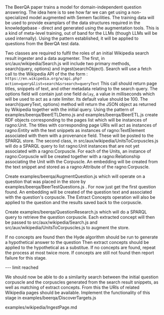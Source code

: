 The BeerQA paper trains a model for domain-independent question answering. The idea here is to see how far we can get using a non-specialized model augmented with Semem facilities. The training data will be used to provide examplars of the data structures required in the knowledgebase - direct and generated using the augmentation tools.  This is a kind of meta-level training, out of band for the LLMs (though LLMs will be used internally).
Using the pattern established, it will be applied to questions from the BeerQA test data.



Two classes are required to fulfil the roles of an initial Wikipedia search result ingester and a data augmenter.
The first, in src/aux/wikipedia/Search.js will include two primary methods, search(query, options) and ingest(searchObject).
 Search will use a fetch call to the Wikipedia API of the the form :
`https://en.wikipedia.org/w/api.php?action=query&list=search&srsearch=queryText`
This call should return page titles, snippets of text, and other metadata relating to the search query. The options field will contain just one field `delay`, a value in milliseconds which will be used to act as a rate limiter. Its default value should be 100. The search(queryText, options) method will return the JSON object as returned by Wikipedia together with the initial query. Using the pattern of examples/beerqa/BeerETLDemo.js and examples/beerqa/BeerETL.js create RDF objects corresponding to the pages list which will be instances of ragno:Unit. The titles with corresponding page URIs will act as instances of ragno:Entity with the text snippets as instances of ragno:TextElement associated with them with a provenance field. These will be posted to the SPARQL store.
The second class, in src/aux/wikipedia/UnitsToCorpuscles.js will do a SPARQL query to list ragno:Unit instances that are not yet associated with a ragno:Corpuscle. For each of the Units, an instance of ragno:Corpuscle will be created together with a ragno:Relationship associating the Unit with the Corpuscle. An embedding will be created from the text snippet and stored as a ragno:Attribute of the ragno:Corpuscle.     

Create examples/beerqa/AugmentQuestion.js which will operate on a question that was placed in the store by examples/beerqa/BeerTestQuestions.js . For now just get the first question found. An embedding will be created of the question text and associated with the question's corpuscle. The Extract Concepts operation will also be applied to the question and the results saved back to the corpuscle.  

Create examples/beerqa/QuestionResearch.js which will do a SPARQL query to retrieve the question corpuscle. Each extracted concept will then be passed to src/aux/wikipedia/Search.js and src/aux/wikipedia/UnitsToCorpuscles.js to augment the store.

If no concepts are found then the Hyde algorithm should be run to generate a hypothetical answer to the question Then extract concepts should be applied to the hypothetical as a substitue. If no concepts are found, repeat the process at most twice more. If concepts are still not found then report failure for this stage. 

--- limit reached

We should now be able to do a similarity search between the initial question corpuscle and the corpuscles generated from the search result snippets, as well as matching of extract concepts. From this the URIs of related Wikipedia pages should be available. Implement the functionality of this stage in examples/beerqa/DiscoverTargets.js

examples/wikipedia/IngestPage.md